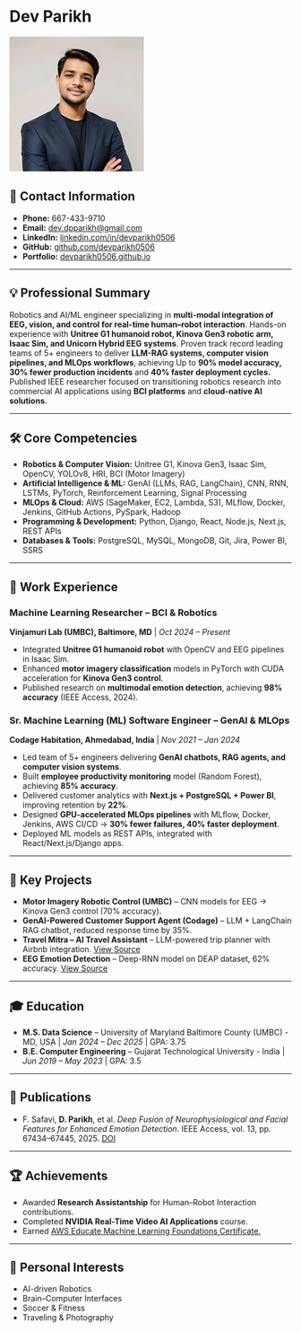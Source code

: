 # Dev Parikh

![Headshot](dev_headshot.png)

## 📌 Contact Information
- **Phone:** 667-433-9710  
- **Email:** dev.dpparikh@gmail.com  
- **LinkedIn:** [linkedin.com/in/devparikh0506](https://linkedin.com/in/devparikh0506)  
- **GitHub:** [github.com/devparikh0506](https://github.com/devparikh0506)  
- **Portfolio:** [devparikh0506.github.io](https://devparikh0506.github.io)  

---

## 💡 Professional Summary
Robotics and AI/ML engineer specializing in **multi-modal integration of EEG, vision, and control for real-time human–robot interaction**. Hands-on experience with **Unitree G1 humanoid robot, Kinova Gen3 robotic arm, Isaac Sim, and Unicorn Hybrid EEG systems**. Proven track record leading teams of 5+ engineers to deliver **LLM-RAG systems, computer vision pipelines, and MLOps workflows**, achieving Up to **90% model accuracy, 30% fewer production incidents** and **40% faster deployment cycles.** Published IEEE researcher focused on transitioning robotics research into commercial AI applications using **BCI platforms** and **cloud-native AI solutions**.

---

## 🛠 Core Competencies
- **Robotics & Computer Vision:** Unitree G1, Kinova Gen3, Isaac Sim, OpenCV, YOLOv8, HRI, BCI (Motor Imagery)  
- **Artificial Intelligence & ML:** GenAI (LLMs, RAG, LangChain), CNN, RNN, LSTMs, PyTorch, Reinforcement Learning, Signal Processing  
- **MLOps & Cloud:** AWS (SageMaker, EC2, Lambda, S3), MLflow, Docker, Jenkins, GitHub Actions, PySpark, Hadoop  
- **Programming & Development:** Python, Django, React, Node.js, Next.js, REST APIs  
- **Databases & Tools:** PostgreSQL, MySQL, MongoDB, Git, Jira, Power BI, SSRS  

---

## 💼 Work Experience

### Machine Learning Researcher – BCI & Robotics  
**Vinjamuri Lab (UMBC), Baltimore, MD** | *Oct 2024 – Present*  
- Integrated **Unitree G1 humanoid robot** with OpenCV and EEG pipelines in Isaac Sim.  
- Enhanced **motor imagery classification** models in PyTorch with CUDA acceleration for **Kinova Gen3 control**.  
- Published research on **multimodal emotion detection**, achieving **98% accuracy** (IEEE Access, 2024).  

### Sr. Machine Learning (ML) Software Engineer – GenAI & MLOps  
**Codage Habitation, Ahmedabad, India** | *Nov 2021 – Jan 2024*  
- Led team of 5+ engineers delivering **GenAI chatbots, RAG agents, and computer vision systems**.  
- Built **employee productivity monitoring** model (Random Forest), achieving **85% accuracy**.  
- Delivered customer analytics with **Next.js + PostgreSQL + Power BI**, improving retention by **22%**.  
- Designed **GPU-accelerated MLOps pipelines** with MLflow, Docker, Jenkins, AWS CI/CD → **30% fewer failures, 40% faster deployment**.  
- Deployed ML models as REST APIs, integrated with React/Next.js/Django apps.  

---

## 📂 Key Projects
- **Motor Imagery Robotic Control (UMBC)** – CNN models for EEG → Kinova Gen3 control (70% accuracy).  
- **GenAI-Powered Customer Support Agent (Codage)** – LLM + LangChain RAG chatbot, reduced response time by 35%.  
- **Travel Mitra – AI Travel Assistant** – LLM-powered trip planner with Airbnb integration. [View Source](https://github.com/devparikh0506/travel_mitra)  
- **EEG Emotion Detection** – Deep-RNN model on DEAP dataset, 62% accuracy. [View Source](https://github.com/devparikh0506/EEG_Emotion_Detection)  

---

## 🎓 Education
- **M.S. Data Science** – University of Maryland Baltimore County (UMBC) - MD, USA   | *Jan 2024 – Dec 2025* | GPA: 3.75  
- **B.E. Computer Engineering** – Gujarat Technological University - India   | *Jun 2019 – May 2023* | GPA: 3.5  

---

## 📜 Publications
- F. Safavi, **D. Parikh**, et al. *Deep Fusion of Neurophysiological and Facial Features for Enhanced Emotion Detection*. IEEE Access, vol. 13, pp. 67434–67445, 2025. [DOI](https://doi.org/10.1109/ACCESS.2025.3555934)

---

## 🏆 Achievements
- Awarded **Research Assistantship** for Human–Robot Interaction contributions.  
- Completed **NVIDIA Real-Time Video AI Applications** course.  
- Earned [AWS Educate Machine Learning Foundations Certificate.](https://www.credly.com/badges/6c7cfe75-e860-4e00-abc7-aeecdb3448cb/public_url)  

---

## 🌱 Personal Interests
- AI-driven Robotics  
- Brain–Computer Interfaces  
- Soccer & Fitness  
- Traveling & Photography  
